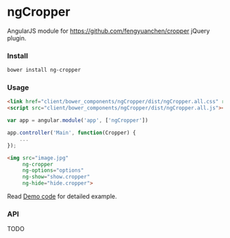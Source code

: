 # ngCropper

AngularJS module for https://github.com/fengyuanchen/cropper jQuery plugin.


### Install

```bash
bower install ng-cropper
```


### Usage

```html
<link href="client/bower_components/ngCropper/dist/ngCropper.all.css" rel="stylesheet">
<script src="client/bower_components/ngCropper/dist/ngCropper.all.js"></script>
```

```javascript
var app = angular.module('app', ['ngCropper'])

app.controller('Main', function(Cropper) {
    ...
});
```

```html
<img src="image.jpg" 
     ng-cropper
     ng-options="options"
     ng-show="show.cropper"
     ng-hide="hide.cropper">
```

Read [Demo code](http://github.com/koorgoo/ngCropper) for detailed example.


### API

TODO
